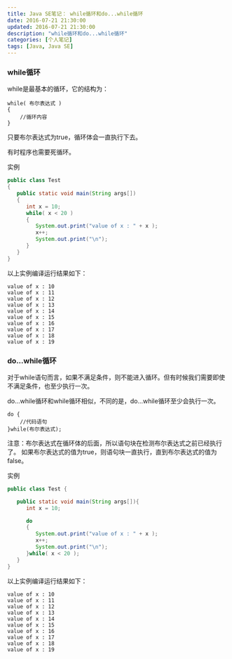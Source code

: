 ```yaml
---
title: Java SE笔记： while循环和do...while循环
date: 2016-07-21 21:30:00
updated: 2016-07-21 21:30:00
description: "while循环和do...while循环"
categories: [个人笔记]
tags: [Java, Java SE]
---
```


### while循环

while是最基本的循环，它的结构为：
```
while( 布尔表达式 ) 
{
    //循环内容
}
```
只要布尔表达式为true，循环体会一直执行下去。

有时程序也需要死循环。

实例
```java
public class Test 
{
   public static void main(String args[]) 
   {
      int x = 10;
      while( x < 20 ) 
      {
         System.out.print("value of x : " + x );
         x++;
         System.out.print("\n");
      }
   }
}
```
以上实例编译运行结果如下：
```
value of x : 10
value of x : 11
value of x : 12
value of x : 13
value of x : 14
value of x : 15
value of x : 16
value of x : 17
value of x : 18
value of x : 19
```
### do…while循环

对于while语句而言，如果不满足条件，则不能进入循环。但有时候我们需要即使不满足条件，也至少执行一次。

do…while循环和while循环相似，不同的是，do…while循环至少会执行一次。
```
do {
    //代码语句
}while(布尔表达式);
```
注意：布尔表达式在循环体的后面，所以语句块在检测布尔表达式之前已经执行了。 如果布尔表达式的值为true，则语句块一直执行，直到布尔表达式的值为false。

实例
```java
public class Test {

   public static void main(String args[]){
      int x = 10;

      do
      {
         System.out.print("value of x : " + x );
         x++;
         System.out.print("\n");
      }while( x < 20 );
   }
}
```
以上实例编译运行结果如下：
```
value of x : 10
value of x : 11
value of x : 12
value of x : 13
value of x : 14
value of x : 15
value of x : 16
value of x : 17
value of x : 18
value of x : 19
```

